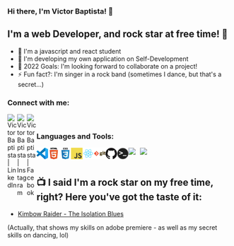

### Hi there, I'm Victor Baptista! 👋


## I'm a web Developer, and rock star at free time! 💪
- 🌱 I'm a javascript and react student
- 🔭 I'm developing my own application on Self-Development
- 🥅 2022 Goals: I'm looking forward to collaborate on a project!
- ⚡ Fun fact?: I'm singer in a rock band (sometimes I dance, but that's a secret...)

### Connect with me:

[<img align="left" alt="Victor Baptista | LinkedIn" width="22px" src="https://cdn.jsdelivr.net/npm/simple-icons@v3/icons/linkedin.svg" />][linkedin] 
[<img align="left" alt="Victor Baptista | Instagram" width="22px" src="https://cdn.jsdelivr.net/npm/simple-icons@v3/icons/instagram.svg" />][instagram]
[<img align="left" alt="Victor Baptista | Facebook" width="22px" src="https://image.similarpng.com/very-thumbnail/2021/01/Facebook-icon-design-on-transparent-background-PNG.png" />][facebook]

<br/>

### Languages and Tools:

<img align="left" alt="Visual Studio Code" width="26px" src="https://raw.githubusercontent.com/github/explore/80688e429a7d4ef2fca1e82350fe8e3517d3494d/topics/visual-studio-code/visual-studio-code.png" />
<img align="left" alt="HTML5" width="26px" src="https://raw.githubusercontent.com/github/explore/80688e429a7d4ef2fca1e82350fe8e3517d3494d/topics/html/html.png" />
<img align="left" alt="CSS3" width="26px" src="https://raw.githubusercontent.com/github/explore/80688e429a7d4ef2fca1e82350fe8e3517d3494d/topics/css/css.png" />
<img align="left" alt="JavaScript" width="26px" src="https://raw.githubusercontent.com/github/explore/80688e429a7d4ef2fca1e82350fe8e3517d3494d/topics/javascript/javascript.png" />
<img align="left" alt="React" width="26px" src="https://raw.githubusercontent.com/github/explore/80688e429a7d4ef2fca1e82350fe8e3517d3494d/topics/react/react.png" />
<img align="left" alt="Git" width="26px" src="https://raw.githubusercontent.com/github/explore/80688e429a7d4ef2fca1e82350fe8e3517d3494d/topics/git/git.png" />
<img align="left" alt="GitHub" width="26px" src="https://raw.githubusercontent.com/github/explore/78df643247d429f6cc873026c0622819ad797942/topics/github/github.png" />
<img align="left" alt="Terminal" width="26px" src="https://raw.githubusercontent.com/github/explore/80688e429a7d4ef2fca1e82350fe8e3517d3494d/topics/terminal/terminal.png" />
<img align="left" alt-"Adobe Premiere" width="26px" src="https://upload.wikimedia.org/wikipedia/commons/4/40/Adobe_Premiere_Pro_CC_icon.svg"/>
<img align="left" alt-"Adobe Photoshop" width="26px" src="https://upload.wikimedia.org/wikipedia/commons/a/af/Adobe_Photoshop_CC_icon.svg"/>



<br/>
<br/>



## 📺 I said I'm a rock star on my free time, right? Here you've got the taste of it:

<!-- YOUTUBE:START -->
- [Kimbow Raider - The Isolation Blues](https://www.youtube.com/watch?v=jxDCql_NcoI&t=79s)

<!-- YOUTUBE:END -->


(Actually, that shows my skills on adobe premiere - as well as my secret skills on dancing, lol) 




[linkedin]: https://linkedin.com/in/vicbaptista/
[instagram]: https://www.instagram.com/victorfugagnoli/
[facebook]: https://www.facebook.com/vicfug/
